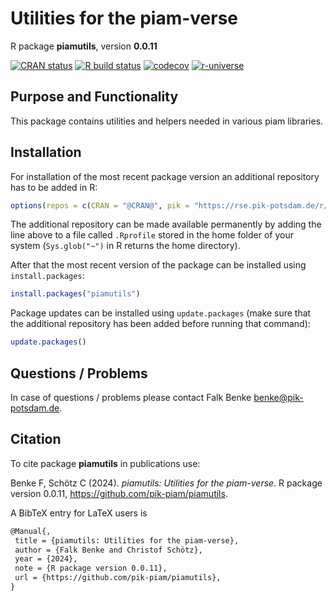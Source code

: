 # Utilities for the piam-verse

R package **piamutils**, version **0.0.11**

[![CRAN status](https://www.r-pkg.org/badges/version/piamutils)](https://cran.r-project.org/package=piamutils)  [![R build status](https://github.com/pik-piam/piamutils/workflows/check/badge.svg)](https://github.com/pik-piam/piamutils/actions) [![codecov](https://codecov.io/gh/pik-piam/piamutils/branch/master/graph/badge.svg)](https://app.codecov.io/gh/pik-piam/piamutils) [![r-universe](https://pik-piam.r-universe.dev/badges/piamutils)](https://pik-piam.r-universe.dev/builds)

## Purpose and Functionality

This package contains utilities and helpers needed in various piam libraries.


## Installation

For installation of the most recent package version an additional repository has to be added in R:

```r
options(repos = c(CRAN = "@CRAN@", pik = "https://rse.pik-potsdam.de/r/packages"))
```
The additional repository can be made available permanently by adding the line above to a file called `.Rprofile` stored in the home folder of your system (`Sys.glob("~")` in R returns the home directory).

After that the most recent version of the package can be installed using `install.packages`:

```r 
install.packages("piamutils")
```

Package updates can be installed using `update.packages` (make sure that the additional repository has been added before running that command):

```r 
update.packages()
```

## Questions / Problems

In case of questions / problems please contact Falk Benke <benke@pik-potsdam.de>.

## Citation

To cite package **piamutils** in publications use:

Benke F, Schötz C (2024). _piamutils: Utilities for the piam-verse_. R package version 0.0.11, <https://github.com/pik-piam/piamutils>.

A BibTeX entry for LaTeX users is

 ```latex
@Manual{,
  title = {piamutils: Utilities for the piam-verse},
  author = {Falk Benke and Christof Schötz},
  year = {2024},
  note = {R package version 0.0.11},
  url = {https://github.com/pik-piam/piamutils},
}
```
